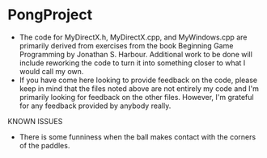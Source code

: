PongProject
===========
- The code for MyDirectX.h, MyDirectX.cpp, and MyWindows.cpp are primarily derived from exercises from the book Beginning Game Programming by Jonathan S. Harbour. Additional work to be done will include reworking the code to turn it into something closer to what I would call my own.
- If you have come here looking to provide feedback on the code, please keep in mind that the files noted above are not entirely my code and I'm primarily looking for feedback on the other files. However, I'm grateful for any feedback provided by anybody really.

KNOWN ISSUES
- There is some funniness when the ball makes contact with the corners of the paddles.

